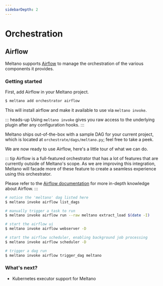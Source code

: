 ```yaml
---
sidebarDepth: 2
---
```


# Orchestration

## Airflow

Meltano supports [Airflow](https://apache.airflow.org) to manage the orchestration of the various components it provides.

### Getting started

First, add Airflow in your Meltano project.

```bash
$ meltano add orchestrator airflow
```

This will install airflow and make it available to use via `meltano invoke`. 

::: heads-up
Using `meltano invoke` gives you raw access to the underlying plugin after any configuration hooks.
:::

Meltano ships out-of-the-box with a sample DAG for your current project, which is located at `orchestrate/dags/meltano.py`; feel free to take a peek.

We are now ready to use Airflow, here's a little tour of what we can do.

::: tip
Airflow is a full-featured orchestrator that has a lot of features that are currently outside of Meltano's scope. As we are improving this integration, Meltano will facade more of these feature to create a seamless experience using this orchestrator.

Please refer to the [Airflow documentation](https://airflow.apache.org/) for more in-depth knowledge about Airflow.
:::

```bash
# notice the 'meltano' dag listed here
$ meltano invoke airflow list_dags

# manually trigger a task to run
$ meltano invoke airflow run --raw meltano extract_load $(date -I)

# start the airflow ui
$ meltano invoke airflow webserver -D

# start the airflow scheduler, enabling background job processing
$ meltano invoke airflow scheduler -D

# trigger a dag run
$ meltano invoke airflow trigger_dag meltano
```

### What's next?

  - Kubernetes executor support for Meltano
